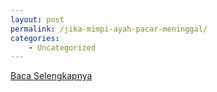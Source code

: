 ```yaml
---
layout: post
permalink: /jika-mimpi-ayah-pacar-meninggal/
categories:
    - Uncategorized
---
```


[Baca Selengkapnya](/05)